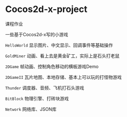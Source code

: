 # Cocos2d-x-project

课程作业

一些基于Cocos2d-x写的小游戏

`HelloWorld` 显示图片、中文显示、回调事件等基础操作

`GoldMiner` 动画、看上去是黄金矿工，实际上是石头打老鼠

`2DGame` 帧动画、控制角色移动的横板游戏Demo

`2DGameII` 瓦片地图、本地存储、基本上可以玩的打怪物游戏

`Thunder` 调度器、音频、飞机打石头游戏

`BitBlock` 物理引擎、打砖块游戏

`Network` 网络库、JSON库
